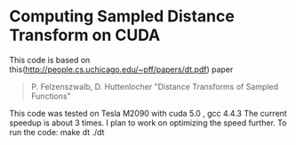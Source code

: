 # Computing Sampled Distance Transform on CUDA
This code is based on this(http://people.cs.uchicago.edu/~pff/papers/dt.pdf)  paper
  > P. Felzenszwalb, D. Huttenlocher "Distance Transforms of Sampled Functions"

This code was tested on Tesla M2090 with cuda 5.0 , gcc 4.4.3
The current speedup is about 3 times. I plan to work on optimizing the speed further. 
To run the code:
	make dt
	./dt




